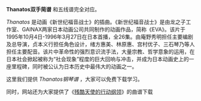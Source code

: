 

**Thanatos双手简谱** 和五线谱完全对应。

_Thanatos_
是动画《新世纪福音战士》的插曲。《新世纪福音战士》是由龙之子工作室、GAINAX两家日本动画公司共同制作的动画作品，简称《EVA》。该片于1995年10月4日-1996年3月27日在日本首播，全26集。由庵野秀明担任主要编剧及总导演，贞本义行担任角色设计，绪方惠美、林原惠、宫村优子、三石琴乃等人担任主要配音。该片中革命性的强烈意识流手法，大量宗教、哲学意象的运用，在日本社会掀起被称为“社会现象”程度的巨大回响与冲击，并成为日本动画史上的一座里程碑，同时被公认为日本历史中最伟大的动画之一。

这里我们提供 _Thanatos钢琴谱_ ，大家可以免费下载学习。

同时，网站还为大家提供了《[残酷天使的行动纲领](Music-1647-残酷天使的行动纲领-新世纪福音战士主题曲.html
"残酷天使的行动纲领")》的曲谱下载


